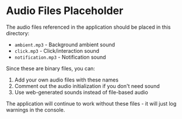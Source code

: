 # Audio Files Placeholder

The audio files referenced in the application should be placed in this directory:

- `ambient.mp3` - Background ambient sound
- `click.mp3` - Click/interaction sound
- `notification.mp3` - Notification sound

Since these are binary files, you can:
1. Add your own audio files with these names
2. Comment out the audio initialization if you don't need sound
3. Use web-generated sounds instead of file-based audio

The application will continue to work without these files - it will just log warnings in the console.